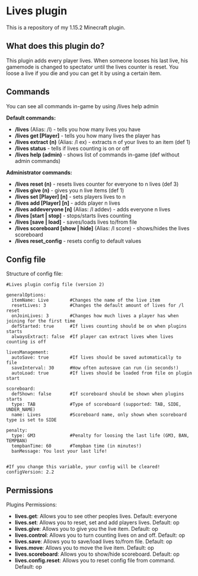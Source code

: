 **Lives plugin**
=================

This is a repository of my 1.15.2 Minecraft plugin.


## What does this plugin do? ##
This plugin adds every player lives. When someone looses his last live, his gamemode is changed to spectator until the lives counter is reset. You loose a live if you die and you can get it by using a certain item.

## Commands ##
You can see all commands in-game by using /lives help admin

**Default commands:**
- **/lives** (Alias: /l) - tells you how many lives you have
- **/lives get [Player]** - tells you how many lives the player has
- **/lives extract (n)** (Alias: /l ex) - extracts n of your lives to an item (def 1)
- **/lives status** - tells if lives counting is on or off
- **/lives help (admin)** - shows list of commands in-game (def without admin commands)


**Administrator commands:**
- **/lives reset (n)** - resets lives counter for everyone to n lives (def 3)
- **/lives give (n)** - gives you n live items (def 1)
- **/lives set [Player] [n]** - sets players lives to n
- **/lives add [Player] [n]** - adds player n lives
- **/lives addeveryone [n]** (Alias: /l addev) - adds everyone n lives
- **/lives [start | stop]** - stops/starts lives counting
- **/lives [save | load]** - saves/loads lives to/from file
- **/lives scoreboard [show | hide]** (Alias: /l score) - shows/hides the lives scoreboard
- **/lives reset_config** - resets config to default values

## Config file ##
Structure of config file:

    #Lives plugin config file (version 2)

    generalOptions:
      itemName: Live        #Changes the name of the live item
      resetLives: 3         #Changes the default amount of lives for /l reset
      onJoinLives: 3        #Changes how much lives a player has when joining for the first time
      defStarted: true      #If lives counting should be on when plugins starts
      alwaysExtract: false  #If player can extract lives when lives counting is off

    livesManagement:
      autoSave: true        #If lives should be saved automatically to file
      saveInterval: 30      #How often autosave can run (in seconds!)
      autoLoad: true        #If lives should be loaded from file on plugin start

    scoreboard:
      defShown: false       #If scoreboard should be shown when plugins starts
      type: TAB             #Type of scoreboard (supported: TAB, SIDE, UNDER_NAME)
      name: Lives           #Scoreboard name, only shown when scoreboard type is set to SIDE

    penalty:
      type: GM3             #Penalty for loosing the last life (GM3, BAN, TEMPBAN)
      tempbanTime: 60       #Tempban time (in minutes!)
      banMessage: You lost your last life!


    #If you change this variable, your config will be cleared!
    configVersion: 2.2

## Permissions ##
Plugins Permissions:


  - **lives.get**:
    Allows you to see other peoples lives.
    Default: everyone
  - **lives.set**:
    Allows you to reset, set and add players lives.
    Default: op
  - **lives.give**:
    Allows you to give you the live item.
    Default: op
  - **lives.control**:
    Allows you to turn counting lives on and off.
    Default: op
  - **lives.save**:
    Allows you to save/load lives to/from file.
    Default: op
  - **lives.move**:
    Allows you to move the live item.
    Default: op
  - **lives.scoreboard**:
    Allows you to show/hide scoreboard.
    Default: op
  - **lives.config.reset**:
    Allows you to reset config file from command.
    Default: op
